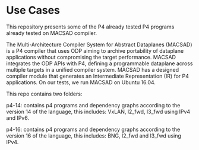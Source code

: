# Use Cases

This repository presents some of the P4 already tested P4 programs already tested on MACSAD compiler.

The Multi-Architecture Compiler System for Abstract Dataplanes (MACSAD) is a P4 compiler that uses ODP aiming to archive portability of dataplane applications without compromising the target performance. MACSAD integrates the ODP APIs with P4, defining a programmable dataplane across multiple targets in a unified compiler system. MACSAD has a designed compiler module that generates an Intermediate Representation (IR) for P4 applications. On our tests, we run MACSAD on Ubuntu 16.04.

This repo contains two folders:

p4-14: contains p4 programs and dependency graphs according to the version 14 of the language, this includes:  VxLAN, l2_fwd, l3_fwd using IPv4 and IPv6.

p4-16: contains p4 programs and dependency graphs according to the version 16 of the language, this includes:  BNG, l2_fwd and l3_fwd using IPv4.

